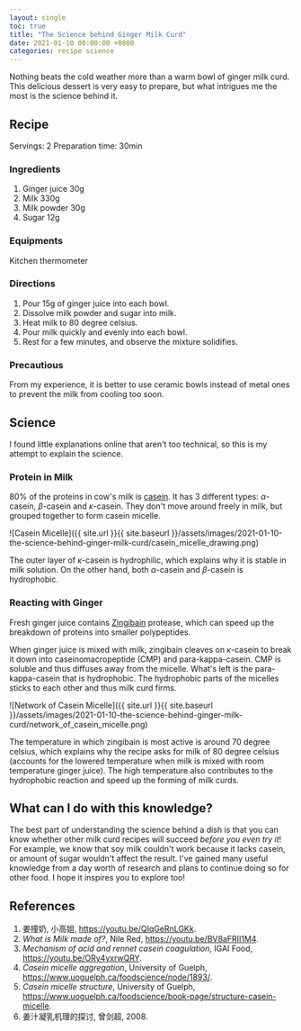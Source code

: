 ```yaml
---
layout: single
toc: true
title: "The Science behind Ginger Milk Curd"
date: 2021-01-10 00:00:00 +0800
categories: recipe science
---
```


Nothing beats the cold weather more than a warm bowl of ginger milk curd. This delicious dessert is very easy to prepare, but what intrigues me the most is the science behind it.

## Recipe

Servings: 2
Preparation time: 30min

### Ingredients

1. Ginger juice 30g
2. Milk 330g
3. Milk powder 30g
4. Sugar 12g

### Equipments

Kitchen thermometer

### Directions

1. Pour 15g of ginger juice into each bowl.
2. Dissolve milk powder and sugar into milk.
3. Heat milk to 80 degree celsius.
4. Pour milk quickly and evenly into each bowl.
5. Rest for a few minutes, and observe the mixture solidifies.

### Precautious

From my experience, it is better to use ceramic bowls instead of metal ones to prevent the milk from cooling too soon.

## Science

I found little explanations online that aren't too technical, so this is my attempt to explain the science.

### Protein in Milk

80% of the proteins in cow's milk is [casein](https://en.wikipedia.org/wiki/Casein). It has 3 different types: $\alpha$-casein, $\beta$-casein and $\kappa$-casein. They don't move around freely in milk, but grouped together to form casein micelle.

![Casein Micelle]({{ site.url }}{{ site.baseurl }}/assets/images/2021-01-10-the-science-behind-ginger-milk-curd/casein_micelle_drawing.png)

The outer layer of $\kappa$-casein is hydrophilic, which explains why it is stable in milk solution. On the other hand, both $\alpha$-casein and $\beta$-casein is hydrophobic.

### Reacting with Ginger

Fresh ginger juice contains [Zingibain](https://en.wikipedia.org/wiki/Zingibain) protease, which can speed up the breakdown of proteins into smaller polypeptides.

When ginger juice is mixed with milk, zingibain cleaves on $\kappa$-casein to break it down into caseinomacropeptide (CMP) and para-kappa-casein. CMP is soluble and thus diffuses away from the micelle. What's left is the para-kappa-casein that is hydrophobic. The hydrophobic parts of the micelles sticks to each other and thus milk curd firms.

![Network of Casein Micelle]({{ site.url }}{{ site.baseurl }}/assets/images/2021-01-10-the-science-behind-ginger-milk-curd/network_of_casein_micelle.png)

The temperature in which zingibain is most active is around 70 degree celsius, which explains why the recipe asks for milk of 80 degree celsius (accounts for the lowered temperature when milk is mixed with room temperature ginger juice). The high temperature also contributes to the hydrophobic reaction and speed up the forming of milk curds.

## What can I do with this knowledge?

The best part of understanding the science behind a dish is that you can know whether other milk curd recipes will succeed *before you even try it*! For example, we know that soy milk couldn't work because it lacks casein, or amount of sugar wouldn't affect the result. I've gained many useful knowledge from a day worth of research and plans to continue doing so for other food. I hope it inspires you to explore too!

## References

1. 姜撞奶, 小高姐, https://youtu.be/QIqGeRnLGKk.
2. *What is Milk made of?*, Nile Red, https://youtu.be/BV8aFRII1M4.
3. *Mechanism of acid and rennet casein coagulation*, IGAI Food, https://youtu.be/ORy4yxrwQRY.
4. *Casein micelle aggregation*, University of Guelph, https://www.uoguelph.ca/foodscience/node/1893/.
5. *Casein micelle structure*, University of Guelph, https://www.uoguelph.ca/foodscience/book-page/structure-casein-micelle.
6. 姜汁凝乳机理的探讨, 曾剑超, 2008.
